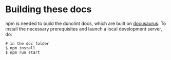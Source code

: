 # Building these docs

npm is needed to build the dunolint docs, which are built on
[docusaurus](https://docusaurus.io/). To install the necessary
prerequisites and launch a local development server, do:

```shell
# in the doc folder
$ npm install
$ npm run start
```
